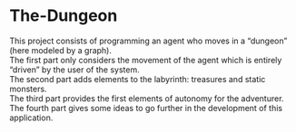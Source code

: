 # The-Dungeon

This project consists of programming an agent who moves in a “dungeon” (here modeled by a graph).<br>
The first part only considers the movement of the agent which is entirely “driven” by the user of the system.<br>
The second part adds elements to the labyrinth: treasures and static monsters.<br>
The third part provides the first elements of autonomy for the adventurer.<br>
The fourth part gives some ideas to go further in the development of this application.
